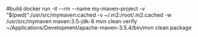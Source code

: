 #build
docker run -it --rm --name my-maven-project -v "$(pwd)":/usr/src/mymaven:cached -v ~/.m2:/root/.m2:cached -w /usr/src/mymaven maven:3.5-jdk-8 mvn clean verify
~/Applications/Development/apache-maven-3.5.4/bin/mvn clean package

